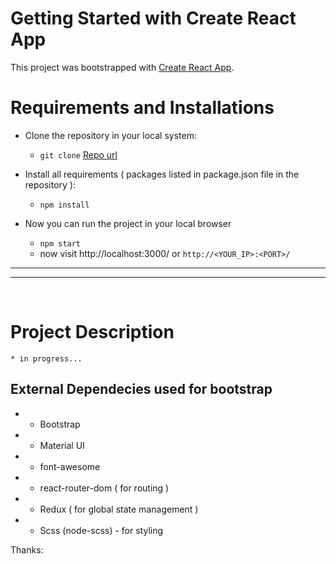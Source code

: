 # Getting Started with Create React App

This project was bootstrapped with [Create React App](https://github.com/facebook/create-react-app).

# Requirements and Installations

- Clone the repository in your local system:
    - `git clone` [Repo url]()

- Install all requirements ( packages listed in package.json file in the repository ):
    - `npm install`

- Now you can run the project in your local browser
    - `npm start`
    - now visit http://localhost:3000/ or `http://<YOUR_IP>:<PORT>/`


---
---
<br/>

# Project Description

    * in progress...

## External Dependecies used for bootstrap 

- - Bootstrap 
- - Material UI
- - font-awesome
- - react-router-dom ( for routing )
- - Redux ( for global state management )
- - Scss (node-scss) - for styling 

Thanks: